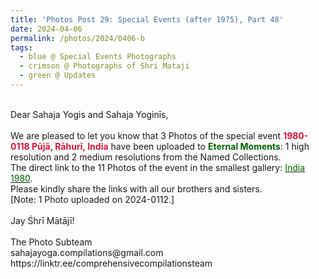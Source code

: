 ```yaml
---
title: 'Photos Post 29: Special Events (after 1975), Part 48'
date: 2024-04-06
permalink: /photos/2024/0406-b
tags:
  - blue @ Special Events Photographs
  - crimson @ Photographs of Shri Mataji
  - green @ Updates
---
```


<p>
<br>
Dear Sahaja Yogis and Sahaja Yoginīs,<br>
<br>
We are pleased to let you know that 3 Photos of the special event <font color="Crimson"><b>1980-0118 Pūjā, Rāhurī, India</b></font> have been uploaded to <font color="DarkGreen"><b>Eternal Moments</b></font>: 1 high resolution and 2 medium resolutions from the Named Collections.<br>
The direct link to the 11 Photos of the event in the smallest gallery: <a href="https://eternalmoments.smugmug.com/Countries/India/1980"><font color="DarkGreen">India 1980</font></a>.<br> 
Please kindly share the links with all our brothers and sisters.<br>
[Note: 1 Photo uploaded on 2024-0112.]<br>
<br>
Jay Śhrī Mātājī!<br>
<br>
The Photo Subteam<br>
sahajayoga.compilations@gmail.com<br>
https://linktr.ee/comprehensivecompilationsteam
</p>
